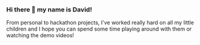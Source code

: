 ### Hi there 👋 my name is David!

From personal to hackathon projects, I've worked really hard on all my little children and I hope you can spend some time playing around with them or watching the demo videos! 

<!--
**hyt152004/hyt152004** is a ✨ _special_ ✨ repository because its `README.md` (this file) appears on your GitHub profile.

Here are some ideas to get you started:

- 🔭 I’m currently working on git branch!
- 🌱 I’m currently learning ...
- 👯 I’m looking to collaborate on ...
- 🤔 I’m looking for help with ...
- 💬 Ask me about ...
- 📫 How to reach me: ...
- 😄 Pronouns: ...
- ⚡ Fun fact: ...
-->

